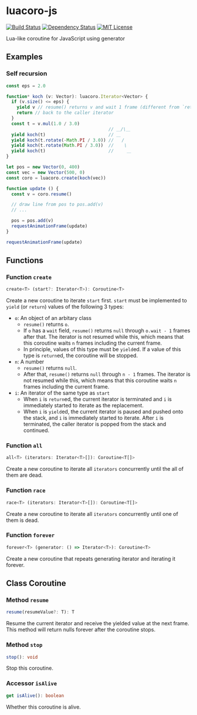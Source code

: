 # luacoro-js

[![Build Status][travisci-image]][travisci-url] [![Dependency Status][dependencies-image]][dependencies-url] [![MIT License][license-image]][license-url]

[travisci-image]: https://travis-ci.org/townewgokgok/luacoro-js.svg?branch=master
[travisci-url]: https://travis-ci.org/townewgokgok/luacoro-js

[dependencies-image]: https://david-dm.org/townewgokgok/luacoro-js.svg
[dependencies-url]: https://david-dm.org/townewgokgok/luacoro-js

[license-image]: https://img.shields.io/badge/License-MIT-blue.svg
[license-url]: https://opensource.org/licenses/MIT

Lua-like coroutine for JavaScript using generator

## Examples

### Self recursion

```typescript
const eps = 2.0

function* koch (v: Vector): luacoro.Iterator<Vector> {
  if (v.size() <= eps) {
    yield v // resume() returns v and wait 1 frame (different from `return v`, be careful)
    return // back to the caller iterator
  }
  const t = v.mul(1.0 / 3.0)
                                       // ＿/\＿
  yield koch(t)                        // ＿
  yield koch(t.rotate(-Math.PI / 3.0)) //   /
  yield koch(t.rotate(Math.PI / 3.0))  //    \
  yield koch(t)                        //     ＿
}

let pos = new Vector(0, 400)
const vec = new Vector(500, 0)
const coro = luacoro.create(koch(vec))

function update () {
  const v = coro.resume()

  // draw line from pos to pos.add(v)
  // ...

  pos = pos.add(v)
  requestAnimationFrame(update)
}

requestAnimationFrame(update)
```

## Functions

### Function `create`

```typescript
create<T> (start?: Iterator<T>): Coroutine<T>
```

Create a new coroutine to iterate `start` first.
`start` must be implemented to `yield` (or `return`) values of the following 3 types:

- `o`: An object of an arbitary class
  - `resume()` returns `o`.
  - If `o` has a `wait` field, `resume()` returns `null` through `o.wait - 1` frames after that.
    The iterator is not resumed while this, which means that
    this coroutine waits `n` frames including the current frame.
  - In principle, values of this type must be `yield`ed.
    If a value of this type is `return`ed, the coroutine will be stopped.
- `n`: A number
  - `resume()` returns `null`.
  - After that, `resume()` returns `null` through `n - 1` frames.
    The iterator is not resumed while this, which means that
    this coroutine waits `n` frames including the current frame.
- `i`: An iterator of the same type as `start`
  - When `i` is `return`ed, the current iterator is terminated
    and `i` is immediately started to iterate as the replacement.
  - When `i` is `yield`ed, the current iterator is paused and pushed onto the stack,
    and `i` is immediately started to iterate.
    After `i` is terminated, the caller iterator is popped from the stack and continued.

### Function `all`

```typescript
all<T> (iterators: Iterator<T>[]): Coroutine<T[]>
```

Create a new coroutine to iterate all `iterators`
concurrently until the all of them are dead.

### Function `race`

```typescript
race<T> (iterators: Iterator<T>[]): Coroutine<T[]>
```

Create a new coroutine to iterate all `iterators`
concurrently until one of them is dead.

### Function `forever`

```typescript
forever<T> (generator: () => Iterator<T>): Coroutine<T>
```

Create a new coroutine that repeats
generating iterator and iterating it forever.

## Class Coroutine<T>

### Method `resume`

```typescript
resume(resumeValue?: T): T
```

Resume the current iterator and receive the yielded value at the next frame.
This method will return nulls forever after the coroutine stops.

### Method `stop`

```typescript
stop(): void
```

Stop this coroutine.

### Accessor `isAlive`

```typescript
get isAlive(): boolean
```

Whether this coroutine is alive.
